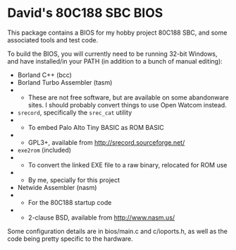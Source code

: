 David's 80C188 SBC BIOS
=======================

This package contains a BIOS for my hobby project 80C188 SBC,
and some associated tools and test code.

To build the BIOS, you will currently need to be running 32-bit Windows,
and have installed/in your PATH (in addition to a bunch of manual editing):
* Borland C++ (bcc)
* Borland Turbo Assembler (tasm)
* * These are not free software, but are available on some abandonware sites.
I should probably convert things to use Open Watcom instead.
* `srecord`, specifically the `srec_cat` utility
* * To embed Palo Alto Tiny BASIC as ROM BASIC
* * GPL3+, available from http://srecord.sourceforge.net/
* `exe2rom` (included)
* * To convert the linked EXE file to a raw binary, relocated for ROM use
* * By me, specially for this project
* Netwide Assembler (nasm)
* * For the 80C188 startup code
* * 2-clause BSD, available from http://www.nasm.us/

Some configuration details are in bios/main.c and c/ioports.h,
as well as the code being pretty specific to the hardware.
